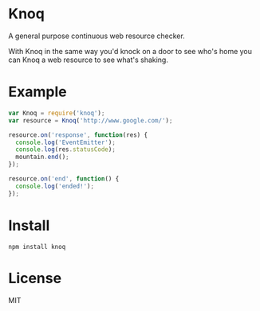 # Knoq

A general purpose continuous web resource checker.

With Knoq in the same way you'd knock on a door
to see who's home you can Knoq a web resource to
see what's shaking.

# Example

```javascript
var Knoq = require('knoq');
var resource = Knoq('http://www.google.com/');

resource.on('response', function(res) {
  console.log('EventEmitter');
  console.log(res.statusCode);
  mountain.end();
});

resource.on('end', function() {
  console.log('ended!');
});
```

# Install

`npm install knoq`

# License

MIT
